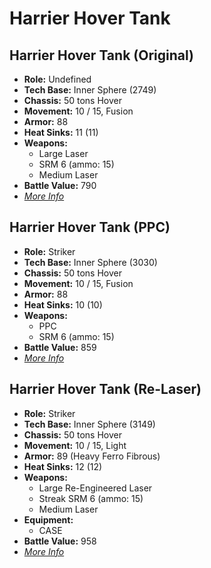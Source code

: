 # Harrier Hover Tank 

## Harrier Hover Tank (Original) 

- **Role:** Undefined 
- **Tech Base:** Inner Sphere (2749) 
- **Chassis:** 50 tons Hover 
- **Movement:** 10 / 15, Fusion 
- **Armor:** 88 
- **Heat Sinks:** 11 (11) 
- **Weapons:** 
  - Large Laser 
  - SRM 6 (ammo: 15) 
  - Medium Laser 
- **Battle Value:** 790 
- [*More Info*](harrier_hover_tank/harrier_hover_tank_original.md) 

## Harrier Hover Tank (PPC) 

- **Role:** Striker 
- **Tech Base:** Inner Sphere (3030) 
- **Chassis:** 50 tons Hover 
- **Movement:** 10 / 15, Fusion 
- **Armor:** 88 
- **Heat Sinks:** 10 (10) 
- **Weapons:** 
  - PPC 
  - SRM 6 (ammo: 15) 
- **Battle Value:** 859 
- [*More Info*](harrier_hover_tank/harrier_hover_tank_ppc.md) 

## Harrier Hover Tank (Re-Laser) 

- **Role:** Striker 
- **Tech Base:** Inner Sphere (3149) 
- **Chassis:** 50 tons Hover 
- **Movement:** 10 / 15, Light 
- **Armor:** 89 (Heavy Ferro Fibrous) 
- **Heat Sinks:** 12 (12) 
- **Weapons:** 
  - Large Re-Engineered Laser 
  - Streak SRM 6 (ammo: 15) 
  - Medium Laser 
- **Equipment:** 
  - CASE 
- **Battle Value:** 958 
- [*More Info*](harrier_hover_tank/harrier_hover_tank_re-laser.md) 

